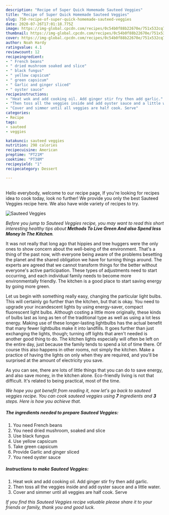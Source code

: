 ```yaml
---
description: "Recipe of Super Quick Homemade Sauteed Veggies"
title: "Recipe of Super Quick Homemade Sauteed Veggies"
slug: 750-recipe-of-super-quick-homemade-sauteed-veggies
date: 2020-07-26T17:01:18.775Z
image: https://img-global.cpcdn.com/recipes/0c54b0f88b22670e/751x532cq70/sauteed-veggies-recipe-main-photo.jpg
thumbnail: https://img-global.cpcdn.com/recipes/0c54b0f88b22670e/751x532cq70/sauteed-veggies-recipe-main-photo.jpg
cover: https://img-global.cpcdn.com/recipes/0c54b0f88b22670e/751x532cq70/sauteed-veggies-recipe-main-photo.jpg
author: Noah Hardy
ratingvalue: 4.1
reviewcount: 12
recipeingredient:
- " French beans"
- " dried mushroom soaked and slice"
- " black fungus"
- " yellow capsicum"
- " green capsicum"
- " Garlic and ginger sliced"
- " oyster sauce"
recipeinstructions:
- "Heat wok and add cooking oil. Add ginger stir fry then add garlic."
- "Then toss all the veggies inside and add oyster sauce and a little water."
- "Cover and simmer until all veggies are half cook. Serve"
categories:
- Recipe
tags:
- sauteed
- veggies

katakunci: sauteed veggies 
nutrition: 298 calories
recipecuisine: American
preptime: "PT21M"
cooktime: "PT38M"
recipeyield: "1"
recipecategory: Dessert

---
```

<br>
Hello everybody, welcome to our recipe page, If you're looking for recipes idea to cook today, look no further! We provide you only the best Sauteed Veggies recipe here. We also have wide variety of recipes to try.
<br>


![Sauteed Veggies](https://img-global.cpcdn.com/recipes/0c54b0f88b22670e/751x532cq70/sauteed-veggies-recipe-main-photo.jpg)

<i>Before you jump to Sauteed Veggies recipe, you may want to read this short interesting healthy tips about 
<strong>Methods To Live Green And also Spend less Money In The Kitchen</strong>.</i>
</br>

It was not really that long ago that hippies and tree huggers were the only ones to show concern about the well-being of the environment. That's a thing of the past now, with everyone being aware of the problems besetting the planet and the shared obligation we have for turning things around. The experts are agreed that we cannot transform things for the better without everyone's active participation. These types of adjustments need to start occurring, and each individual family needs to become more environmentally friendly. The kitchen is a good place to start saving energy by going more green.

Let us begin with something really easy, changing the particular light bulbs. This will certainly go further than the kitchen, but that is okay. You need to upgrade your incandescent lights by using energy-saver, compact fluorescent light bulbs. Although costing a little more originally, these kinds of bulbs last as long as ten of the traditional type as well as using a lot less energy. Making use of these longer-lasting lightbulbs has the actual benefit that many fewer lightbulbs make it into landfills. It goes further than just exchanging the lights, though; turning off lights that aren't needed is another good thing to do. The kitchen lights especially will often be left on the entire day, just because the family tends to spend a lot of time there. Of course this also happens in other rooms, not simply the kitchen. Make a practice of having the lights on only when they are required, and you'll be surprised at the amount of electricity you save.

As you can see, there are lots of little things that you can do to save energy, and also save money, in the kitchen alone. Eco-friendly living is not that difficult. It's related to being practical, most of the time.


<i>We hope you got benefit from reading it, now let's go back to sauteed veggies recipe. You can cook sauteed veggies using <strong>7</strong> ingredients and <strong>3</strong> steps. Here is how you achieve that.
</i>

##### The ingredients needed to prepare Sauteed Veggies:

1. You need  French beans
1. You need  dried mushroom, soaked and slice
1. Use  black fungus
1. Use  yellow capsicum
1. Take  green capsicum
1. Provide  Garlic and ginger sliced
1. You need  oyster sauce


##### Instructions to make Sauteed Veggies:

1. Heat wok and add cooking oil. Add ginger stir fry then add garlic.
1. Then toss all the veggies inside and add oyster sauce and a little water.
1. Cover and simmer until all veggies are half cook. Serve


<i>If you find this Sauteed Veggies recipe valuable please share it to your friends or family, thank you and good luck.</i>
